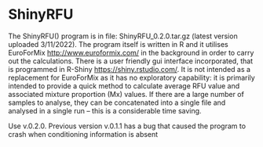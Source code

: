 # ShinyRFU
The ShinyRFU() program is in file: ShinyRFU_0.2.0.tar.gz (latest version uploaded 3/11/2022). The program itself is written in R and it utilises EuroForMix http://www.euroformix.com/ in the background in order to carry out the calculations. There is a user friendly gui interface incorporated, that is programmed in R-Shiny https://shiny.rstudio.com/. It is not intended as a replacement for EuroForMix as it has no exploratory capability: it is primarily intended to provide a quick method to calculate average RFU value and associated mixture proportion (Mx) values. If there are a large number of samples to analyse, they can be concatenated into a single file  and analysed in a single run – this is a considerable time saving. 

Use v.0.2.0. Previous version v.0.1.1 has a bug that caused the program to crash when conditioning information is absent
